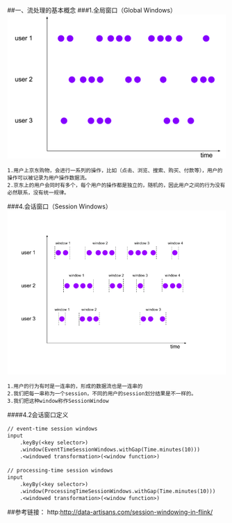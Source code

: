 
##一、流处理的基本概念
###1.全局窗口（Global Windows）
![](images/Snip20161205_10.png) 
```
1.用户上京东购物，会进行一系列的操作，比如（点击、浏览、搜索、购买、付款等），用户的操作可以被记录为用户操作数据流。
2.京东上的用户会同时有多个，每个用户的操作都是独立的，随机的，因此用户之间的行为没有必然联系，没有统一规律。
```
###4.会话窗口（Session Windows）
![](images/example-input-with-sessions.png) 
```
1.用户的行为有时是一连串的，形成的数据流也是一连串的
2.我们把每一串称为一个session，不同的用户的session划分结果是不一样的。
3.我们把这种window称作SessionWindow
```
####4.2会话窗口定义
```  
// event-time session windows
input
    .keyBy(<key selector>)
    .window(EventTimeSessionWindows.withGap(Time.minutes(10)))
    .<windowed transformation>(<window function>)

// processing-time session windows
input
    .keyBy(<key selector>)
    .window(ProcessingTimeSessionWindows.withGap(Time.minutes(10)))
    .<windowed transformation>(<window function>)
```




##参考链接：
http:http://data-artisans.com/session-windowing-in-flink/